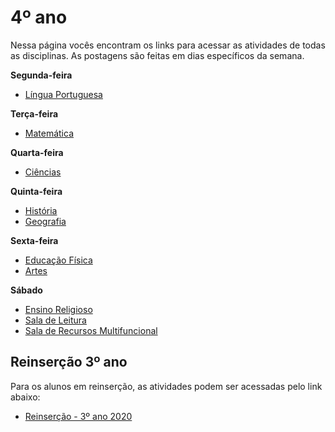 # 4º ano
Nessa página vocês encontram os links para acessar as atividades de todas as disciplinas. As postagens são feitas em dias específicos da semana.

**Segunda-feira**

- [Língua Portuguesa](https://classroom.google.com/w/MzA5Mjk5MjM3MDg3/tc/MzExODMwODk4Mzk3)

**Terça-feira**

- [Matemática](https://classroom.google.com/w/MzA5Mjk5MjM3MDg3/tc/MzExODMwNjA4NjQy)

**Quarta-feira**

- [Ciências](https://classroom.google.com/w/MzA5Mjk5MjM3MDg3/tc/MzExODMwNjA4NjM4)

**Quinta-feira**

- [História](https://classroom.google.com/w/MzA5Mjk5MjM3MDg3/tc/MzA5NjUwNzUxMzcw)
- [Geografia](https://classroom.google.com/w/MzA5Mjk5MjM3MDg3/tc/MzA5NjUwNzUxMzc1)

**Sexta-feira**

- [Educação Física](https://classroom.google.com/w/MzA5Mjk5MjM3MDg3/tc/MzA5NjUwNzUxMzQ5)
- [Artes](https://classroom.google.com/w/MzA5Mjk5MjM3MDg3/tc/MzA5NjUwNzUxMzUw)

**Sábado**

- [Ensino Religioso](https://classroom.google.com/w/MzA5Mjk5MjM3MDg3/tc/MzA5NjUwNzUxMzM1)
- [Sala de Leitura](https://classroom.google.com/w/MzA5Mjk5MjM3MDg3/tc/MzA5NjQ5MDk0NDE5)
- [Sala  de Recursos Multifuncional](https://classroom.google.com/w/MzA5Mjk5MjM3MDg3/tc/MzA5NjQ5MDkzMDI1)

## Reinserção 3º ano

Para os alunos em reinserção, as atividades podem ser acessadas pelo link abaixo:

- [Reinserção - 3º ano 2020 ](https://classroom.google.com/u/0/w/MzA5Mjk5MjM3MDg3/tc/MzIzMDMxOTY0MTQ3)
